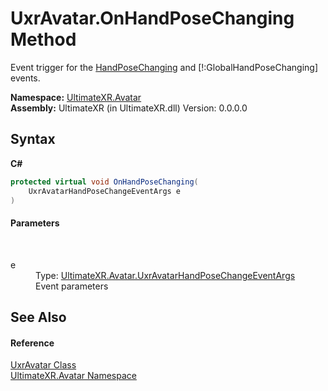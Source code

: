 # UxrAvatar.OnHandPoseChanging Method 
 

Event trigger for the <a href="E_UltimateXR_Avatar_UxrAvatar_HandPoseChanging">HandPoseChanging</a> and [!:GlobalHandPoseChanging] events.

**Namespace:**&nbsp;<a href="N_UltimateXR_Avatar">UltimateXR.Avatar</a><br />**Assembly:**&nbsp;UltimateXR (in UltimateXR.dll) Version: 0.0.0.0

## Syntax

**C#**<br />
``` C#
protected virtual void OnHandPoseChanging(
	UxrAvatarHandPoseChangeEventArgs e
)
```


#### Parameters
&nbsp;<dl><dt>e</dt><dd>Type: <a href="T_UltimateXR_Avatar_UxrAvatarHandPoseChangeEventArgs">UltimateXR.Avatar.UxrAvatarHandPoseChangeEventArgs</a><br />Event parameters</dd></dl>

## See Also


#### Reference
<a href="T_UltimateXR_Avatar_UxrAvatar">UxrAvatar Class</a><br /><a href="N_UltimateXR_Avatar">UltimateXR.Avatar Namespace</a><br />